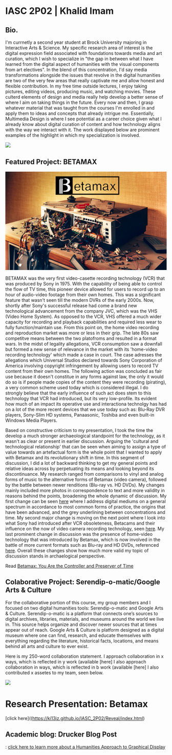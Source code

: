 # IASC 2P02 | Khalid Imam

## Bio.

I'm currnetly a second year student at Brock University majoring in Interactive Arts & Science.
My specific research area of interest is the digital expression field associated with foundations towards media and art curation, which I wish to specialize in "the gap in between what I have learned from the digital aspect of humanities with the visual components from art electives". In the blend of this concentration, I'd say media transformations alongside the issues that revolve in the digital humanities are two of the very few areas that really captivate me and allow honest and flexible contribution. In my free time outside lectures, I enjoy taking pictures, editing videos, producing music, and watching movies. These culterd elements of design and media really help develop a better sense of where I aim on taking things in the future. Every now and then, I grasp whatever material that was taught from the courses I'm enrolled in and apply them to ideas and concepts that already intrigue me. Essentially, Multimedia Design is where I see potential as a career choice given what I already know about digital curation of content and how technology aligns with the way we interact with it. The work displayed below are prominent examples of the highlight in which my specialization is involved. 


![](Images/space.png)

## Featured Project: BETAMAX

![](Images/BETA2.png)

BETAMAX was the very first video-casette recording technology (VCR) that was produced by Sony in 1975. 
With the capability of being able to control the flow of TV time, this pioneer device allowed for users to record up to an hour of audio-video footage from their own homes. This was a significant feature that wasn't seen till the modern DVRs of the early 2000s. Now, shortly after Sony's successful release had come a brand new technological advancement from the company JVC, which was the VHS (Video Home System). As opposed to the VCR, VHS offered a much wider capacity for recording and playback capabilities and required less wear to fully function/maintain use. From this point on, the home video recording and reproduction market was more or less in their grip.
The late 80s saw competitve means between the two platofroms and resulted in a format wars. In the midst of legality allegations, VCR consumption saw a downfall but formed a new sense of relevance in the market with its 'home-video recording technology' which made a case in court. The case adresses the allegations which Universal Studios declared towards Sony Corporation of America involving copyright infringement by allowing users to record TV content from their own homes. The following action was concluded as fair use because it doesn't constitue in any forms against law, the only it would do so is if people made copies of the content they were recording (pirating), a very common scheme used today which is considered illegal. I do strongly believe that the early influence of such act does stem to this technology that VCR had introduced, but its very low-profile. Its evident how much of an impact its operative use and interactiona technolgy has had on a lot of the more recent devices that we use today such as: Blu-Ray DVR players, Sony-Slim HD systems, Panaasonic, Toshiba and even built-in Windows Media Players. 

Based on constructive criticism to my presentation, I took the time the develop a much stronger archaeological standpoint for the technology, as it wasn't as clear or present in earlier discussion. Arguing the 'cultural and technological relationship' that can be seen when aiming to assign a type of value towards an artefactual form is the whole point that I wanted to apply with Betamax and its revolutionary shift in time. In this segment of discussion, I did a lot of backward thinking to get my general points and relative ideas across by perpetuating its means and looking beyond its discontinuance. My research ranged from comparisons to vinyl and analog forms of music to the alternative forms of Betamax (video camera), followed by the battle between newer renditions (Blu-ray vs. HD DVDs). My changes mainly included more photos in correspondence to text and more validity in reasons behind the points, broadening the whole dynamic of discussion. My first change can be seen [here](https://github.com/ki13iz/IASC_2P02/commit/73f6f542458313dd5497a7a748d5552125e98deb#diff-cb92ad7351df6b9274b9ab5b97227cf3R118)
where I address digital mediums on a general spectrum in accordance to most common forms of practice, the origins that have been advanced, and the grey underlining between concentrations and time. My second major change is moving on the next point where I look into what Sony had introduced after VCR obsoleteness, Betacams and their influence on the now of video camera recording technology, seen [here](https://github.com/ki13iz/IASC_2P02/commit/73f6f542458313dd5497a7a748d5552125e98deb#diff-cb92ad7351df6b9274b9ab5b97227cf3R127). My last prominent change in discussion was the presence of home-video technology that was introduced by Betamax, which is now involved in the battle of more current formats such as Blu-ray and HD DVDs, referenced [here](https://github.com/ki13iz/IASC_2P02/commit/73f6f542458313dd5497a7a748d5552125e98deb#diff-cb92ad7351df6b9274b9ab5b97227cf3R136). Overall these changes show how much more valid my topic of discussion stands in archaelogical perspective.

Read [Betamax: You Are the Controller and Preserver of Time ](https://ki13iz.github.io/IASC_2P02/Reveal/index.html)

## Colaborative Project: Serendip-o-matic/Google Arts & Culture

For the collaborative portion of this course, my group members and I focused on two digital humanities tools: Serendip-o-matic and Google Arts & Culture. Serendip-o-matic is a platform that connects one’s sources to digital archives, libraries, materials, and museums around the world we live in. This source helps organize and discover newer sources that at times appear out of reach. Google Arts & Culture is platform designed as a digital museum where one can find, research, and educate themselves with everything regarding the literature, historical facts, locations, and means behind all arts and culture to ever exist. 

Here is my 250-word collaboration statement. I approach collaboration in x ways, which is reflected in y work (available [here]
I also approach collaboration in ways, which is reflected in b work (available [here]
I also contributed x assetes to my team, seen below.

![](images/collaboration.jpg)

# Research Presentation: Betamax

[click here]((https://ki13iz.github.io/IASC_2P02/Reveal/index.html)


## Academic blog: Drucker Blog Post

: [click here to learn more about a Humanities Approach to Graphical Display](publishblogpost.md) 
